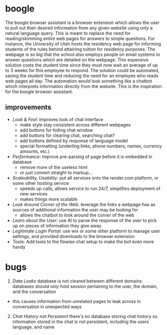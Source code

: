 # boogle
The boogle browser assistant is a browser extension which allows the user to pull out their desired information from any given website using only a natural language query.
This is meant to replace the need for reading/skimming entire web pages for answers to simple questions.
For instance, the University of Utah hosts the residency web page for informing students of the rules behind attaining tuition for residency purposes.
The webpage is so big that the school also employs people on email systems to answer questions which are detailed on the webpage.
This expensive solution costs the student time since they must now wait an average of up to 3 weeks for this employee to respond.
The solution could be automated, saving the student time and reducing the need for an employee who reads web pages all day.
The automation would look something like a chatbot which interprets information directly from the website.
This is the inspiration for the boogle browser assistant.

## improvements
 - *Look & Feel:* improves look of chat interface
   - make style stay consistent across different webpages
   - add buttons for hiding chat window
   - add buttons for clearing chat, searching chat?
   - add buttons defined by response of language model
   - special formatting (underling links, phone numbers, names, currency amounts, etc.)
 - *Performance:* improve pre-parsing of page before it is embedded in database
   - remove more of the useless html
   - or just convert straight to markup...
 - *Scaleability, Usability:* put all services onto the render.com platform, or some other hosting service
   - speeds up calls, allows service to run 24/7, simplifies deployment of new services
   - makes things more scalable
 - *Look Around Corner of the Web:* leverage the links a webpage has as sources of additional information the user may be looking for
   - allows the chatbot to look around the corner of the web
 - *Learn about the User:* use AI to parse the response of the user to pick up on pieces of information they give away
 - *Legitimate Login Portal:* use wix or some other platform to manage user settings, and provided downloads to the browser extension
 - *Tools:* Add tools to the flowise chat setup to make the bot even more handy

# bugs
 1. *Data Leaks* database is not cleared between different domains. databases should only hold session pertaining to the user, the domain, and the conversation
   - this causes information from unrelated pages to leak across in conversation in unexpected ways
 2. *Chat History not Persistent* there's no database storing chat history so information stored in the chat is not persistent, including the users language, and name
